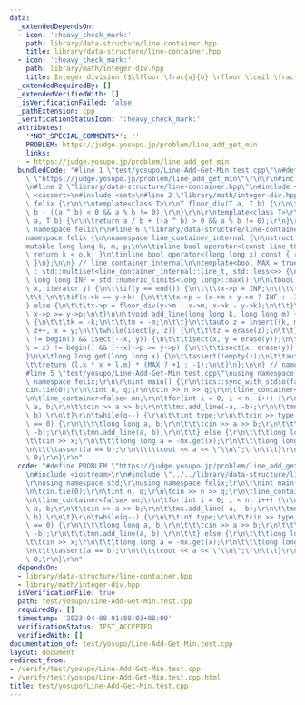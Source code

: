 ```yaml
---
data:
  _extendedDependsOn:
  - icon: ':heavy_check_mark:'
    path: library/data-structure/line-container.hpp
    title: library/data-structure/line-container.hpp
  - icon: ':heavy_check_mark:'
    path: library/math/integer-div.hpp
    title: Integer division ($\lfloor \frac{a}{b} \rfloor \lceil \frac{a}{b} \rceil$)
  _extendedRequiredBy: []
  _extendedVerifiedWith: []
  _isVerificationFailed: false
  _pathExtension: cpp
  _verificationStatusIcon: ':heavy_check_mark:'
  attributes:
    '*NOT_SPECIAL_COMMENTS*': ''
    PROBLEM: https://judge.yosupo.jp/problem/line_add_get_min
    links:
    - https://judge.yosupo.jp/problem/line_add_get_min
  bundledCode: "#line 1 \"test/yosupo/Line-Add-Get-Min.test.cpp\"\n#define PROBLEM\
    \ \"https://judge.yosupo.jp/problem/line_add_get_min\"\r\n\r\n#include <iostream>\r\
    \n#line 2 \"library/data-structure/line-container.hpp\"\n#include <limits>\n#include\
    \ <cassert>\n#include <set>\n#line 2 \"library/math/integer-div.hpp\"\n\r\nnamespace\
    \ felix {\r\n\r\ntemplate<class T>\r\nT floor_div(T a, T b) {\r\n\treturn a /\
    \ b - ((a ^ b) < 0 && a % b != 0);\r\n}\r\n\r\ntemplate<class T>\r\nT ceil_div(T\
    \ a, T b) {\r\n\treturn a / b + ((a ^ b) > 0 && a % b != 0);\r\n}\r\n\r\n} //\
    \ namespace felix\r\n#line 6 \"library/data-structure/line-container.hpp\"\n\n\
    namespace felix {\n\nnamespace line_container_internal {\n\nstruct line_t {\n\t\
    mutable long long k, m, p;\n\n\tinline bool operator<(const line_t& o) const {\
    \ return k < o.k; }\n\tinline bool operator<(long long x) const { return p < x;\
    \ }\n};\n\n} // line_container_internal\n\ntemplate<bool MAX = true>\nstruct line_container\
    \ : std::multiset<line_container_internal::line_t, std::less<>> {\n\tstatic const\
    \ long long INF = std::numeric_limits<long long>::max();\n\n\tbool isect(iterator\
    \ x, iterator y) {\n\t\tif(y == end()) {\n\t\t\tx->p = INF;\n\t\t\treturn 0;\n\
    \t\t}\n\t\tif(x->k == y->k) {\n\t\t\tx->p = (x->m > y->m ? INF : -INF);\n\t\t\
    } else {\n\t\t\tx->p = floor_div(y->m - x->m, x->k - y->k);\n\t\t}\n\t\treturn\
    \ x->p >= y->p;\n\t}\n\n\tvoid add_line(long long k, long long m) {\n\t\tif(!MAX)\
    \ {\n\t\t\tk = -k;\n\t\t\tm = -m;\n\t\t}\n\t\tauto z = insert({k, m, 0}), y =\
    \ z++, x = y;\n\t\twhile(isect(y, z)) {\n\t\t\tz = erase(z);\n\t\t}\n\t\tif(x\
    \ != begin() && isect(--x, y)) {\n\t\t\tisect(x, y = erase(y));\n\t\t}\n\t\twhile((y\
    \ = x) != begin() && (--x)->p >= y->p) {\n\t\t\tisect(x, erase(y));\n\t\t}\n\t\
    }\n\n\tlong long get(long long x) {\n\t\tassert(!empty());\n\t\tauto l = *lower_bound(x);\n\
    \t\treturn (l.k * x + l.m) * (MAX ? +1 : -1);\n\t}\n};\n\n} // namespace felix\n\
    #line 5 \"test/yosupo/Line-Add-Get-Min.test.cpp\"\nusing namespace std;\r\nusing\
    \ namespace felix;\r\n\r\nint main() {\r\n\tios::sync_with_stdio(false);\r\n\t\
    cin.tie(0);\r\n\tint n, q;\r\n\tcin >> n >> q;\r\n\tline_container<true> mx;\r\
    \n\tline_container<false> mn;\r\n\tfor(int i = 0; i < n; i++) {\r\n\t\tlong long\
    \ a, b;\r\n\t\tcin >> a >> b;\r\n\t\tmx.add_line(-a, -b);\r\n\t\tmn.add_line(a,\
    \ b);\r\n\t}\r\n\twhile(q--) {\r\n\t\tint type;\r\n\t\tcin >> type;\r\n\t\tif(type\
    \ == 0) {\r\n\t\t\tlong long a, b;\r\n\t\t\tcin >> a >> b;\r\n\t\t\tmx.add_line(-a,\
    \ -b);\r\n\t\t\tmn.add_line(a, b);\r\n\t\t} else {\r\n\t\t\tlong long x;\r\n\t\
    \t\tcin >> x;\r\n\t\t\tlong long a = -mx.get(x);\r\n\t\t\tlong long b = mn.get(x);\r\
    \n\t\t\tassert(a == b);\r\n\t\t\tcout << a << \"\\n\";\r\n\t\t}\r\n\t}\r\n\treturn\
    \ 0;\r\n}\r\n"
  code: "#define PROBLEM \"https://judge.yosupo.jp/problem/line_add_get_min\"\r\n\r\
    \n#include <iostream>\r\n#include \"../../library/data-structure/line-container.hpp\"\
    \r\nusing namespace std;\r\nusing namespace felix;\r\n\r\nint main() {\r\n\tios::sync_with_stdio(false);\r\
    \n\tcin.tie(0);\r\n\tint n, q;\r\n\tcin >> n >> q;\r\n\tline_container<true> mx;\r\
    \n\tline_container<false> mn;\r\n\tfor(int i = 0; i < n; i++) {\r\n\t\tlong long\
    \ a, b;\r\n\t\tcin >> a >> b;\r\n\t\tmx.add_line(-a, -b);\r\n\t\tmn.add_line(a,\
    \ b);\r\n\t}\r\n\twhile(q--) {\r\n\t\tint type;\r\n\t\tcin >> type;\r\n\t\tif(type\
    \ == 0) {\r\n\t\t\tlong long a, b;\r\n\t\t\tcin >> a >> b;\r\n\t\t\tmx.add_line(-a,\
    \ -b);\r\n\t\t\tmn.add_line(a, b);\r\n\t\t} else {\r\n\t\t\tlong long x;\r\n\t\
    \t\tcin >> x;\r\n\t\t\tlong long a = -mx.get(x);\r\n\t\t\tlong long b = mn.get(x);\r\
    \n\t\t\tassert(a == b);\r\n\t\t\tcout << a << \"\\n\";\r\n\t\t}\r\n\t}\r\n\treturn\
    \ 0;\r\n}\r\n"
  dependsOn:
  - library/data-structure/line-container.hpp
  - library/math/integer-div.hpp
  isVerificationFile: true
  path: test/yosupo/Line-Add-Get-Min.test.cpp
  requiredBy: []
  timestamp: '2023-04-08 01:08:03+08:00'
  verificationStatus: TEST_ACCEPTED
  verifiedWith: []
documentation_of: test/yosupo/Line-Add-Get-Min.test.cpp
layout: document
redirect_from:
- /verify/test/yosupo/Line-Add-Get-Min.test.cpp
- /verify/test/yosupo/Line-Add-Get-Min.test.cpp.html
title: test/yosupo/Line-Add-Get-Min.test.cpp
---
```


